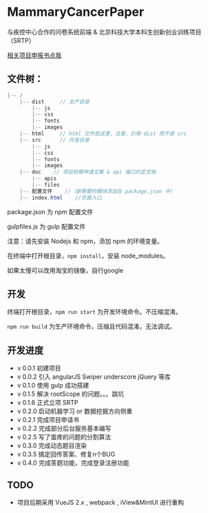 # MammaryCancerPaper

与疾控中心合作的问卷系统前端 & 北京科技大学本科生创新创业训练项目（SRTP）

[相关项目申报书点我](./doc/立项申报书.md)


## 文件树：

```java
|-- /
    |-- dist     // 生产目录
        |-- js
        |-- css
        |-- fonts
        |-- images
    |-- html     // html 文件放这里，注意，引用 dist 而不是 src
    |-- src      // 开发目录
        |-- js
        |-- css
        |-- fonts
        |-- images
    |-- doc    // 项目前期申请文案 & api 接口约定文档
        |-- apis 
        |-- files
    |-- 配置文件    //（新需要的模块添加在 package,json 中）
    |-- index.html    //页面入口

```

package.json 为 npm 配置文件

gulpfiles.js 为 gulp 配置文件

注意：请先安装 Nodejs 和 npm，添加 npm 的环境变量。

在终端中打开根目录，`npm install`，安装 node_modules。

如果太慢可以改用淘宝的镜像，自行google

## 开发

终端打开根目录，`npm run start` 为开发环境命令。不压缩混淆。

`npm run build` 为生产环境命令，压缩且代码混淆，无法调试。


## 开发进度

 - v 0.0.1 初建项目
 - v 0.0.2 引入 angularJS Swiper underscore jQuery 等库
 - v 0.1.0 使用 gulp 成功搭建
 - v 0.1.5 解决 rootScope 的问题。。。跳坑
 - v 0.1.6 正式立项 SRTP
 - v 0.2.0 启动机器学习 or 数据挖掘方向侧重
 - v 0.2.1 完成项目申请书
 - v 0.2.2 完成部分后台服务基本编写
 - v 0.2.5 写了蛋疼的问题的分割算法
 - v 0.3.0 完成动态题目渲染
 - v 0.3.5 搞定回传答案、修复n个BUG
 - v 0.4.0 完成答题功能，完成登录注册功能

## TODO

 - 项目后期采用 VueJS 2.x , webpack , iView&MintUI 进行重构